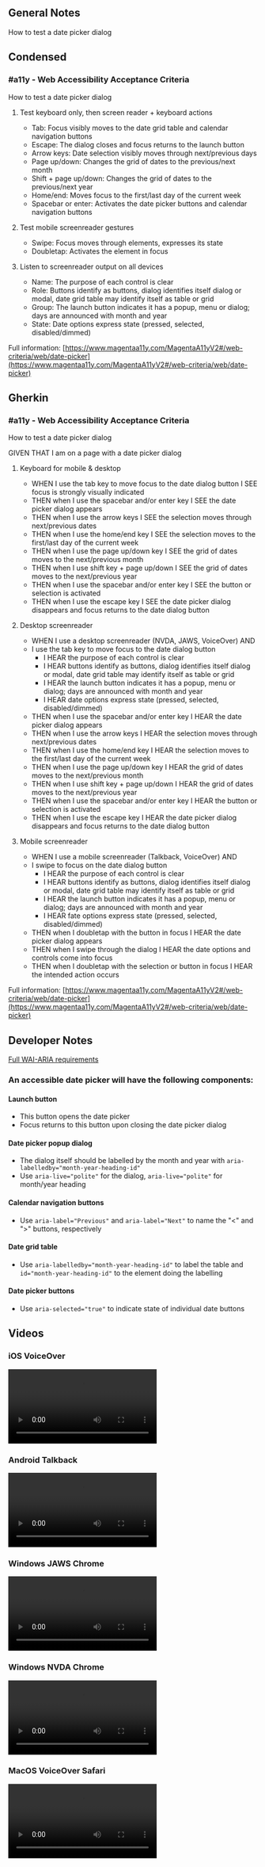 ## General Notes

How to test a date picker dialog

## Condensed

### #a11y - Web Accessibility Acceptance Criteria

How to test a date picker dialog

1. Test keyboard only, then screen reader + keyboard actions

   - Tab: Focus visibly moves to the date grid table and calendar navigation buttons
   - Escape: The dialog closes and focus returns to the launch button
   - Arrow keys: Date selection visibly moves through next/previous days
   - Page up/down: Changes the grid of dates to the previous/next month
   - Shift + page up/down: Changes the grid of dates to the previous/next year
   - Home/end: Moves focus to the first/last day of the current week
   - Spacebar or enter: Activates the date picker buttons and calendar navigation buttons

2. Test mobile screenreader gestures

   - Swipe: Focus moves through elements, expresses its state
   - Doubletap: Activates the element in focus

3. Listen to screenreader output on all devices

   - Name: The purpose of each control is clear
   - Role: Buttons identify as buttons, dialog identifies itself dialog or modal, date grid table may identify itself as table or grid
   - Group: The launch button indicates it has a popup, menu or dialog; days are announced with month and year
   - State: Date options express state (pressed, selected, disabled/dimmed)

Full information: [https://www.magentaa11y.com/MagentaA11yV2#/web-criteria/web/date-picker](https://www.magentaa11y.com/MagentaA11yV2#/web-criteria/web/date-picker)

## Gherkin

### #a11y - Web Accessibility Acceptance Criteria

How to test a date picker dialog

GIVEN THAT I am on a page with a date picker dialog

1. Keyboard for mobile & desktop

   - WHEN I use the tab key to move focus to the date dialog button I SEE focus is strongly visually indicated
   - THEN when I use the spacebar and/or enter key I SEE the date picker dialog appears
   - THEN when I use the arrow keys I SEE the selection moves through next/previous dates
   - THEN when I use the home/end key I SEE the selection moves to the first/last day of the current week
   - THEN when I use the page up/down key I SEE the grid of dates moves to the next/previous month
   - THEN when I use shift key + page up/down I SEE the grid of dates moves to the next/previous year
   - THEN when I use the spacebar and/or enter key I SEE the button or selection is activated
   - THEN when I use the escape key I SEE the date picker dialog disappears and focus returns to the date dialog button

2. Desktop screenreader

   - WHEN I use a desktop screenreader (NVDA, JAWS, VoiceOver) AND 
   - I use the tab key to move focus to the date dialog button
      - I HEAR the purpose of each control is clear
      - I HEAR buttons identify as buttons, dialog identifies itself dialog or modal, date grid table may identify itself as table or grid
      - I HEAR the launch button indicates it has a popup, menu or dialog; days are announced with month and year
      - I HEAR date options express state (pressed, selected, disabled/dimmed)
   - THEN when I use the spacebar and/or enter key I HEAR the date picker dialog appears
   - THEN when I use the arrow keys I HEAR the selection moves through next/previous dates
   - THEN when I use the home/end key I HEAR the selection moves to the first/last day of the current week
   - THEN when I use the page up/down key I HEAR the grid of dates moves to the next/previous month
   - THEN when I use shift key + page up/down I HEAR the grid of dates moves to the next/previous year
   - THEN when I use the spacebar and/or enter key I HEAR the button or selection is activated
   - THEN when I use the escape key I HEAR the date picker dialog disappears and focus returns to the date dialog button

3. Mobile screenreader

   - WHEN I use a mobile screenreader (Talkback, VoiceOver) AND
   - I swipe to focus on the date dialog button
      - I HEAR the purpose of each control is clear
      - I HEAR buttons identify as buttons, dialog identifies itself dialog or modal, date grid table may identify itself as table or grid
      - I HEAR the launch button indicates it has a popup, menu or dialog; days are announced with month and year
      - I HEAR fate options express state (pressed, selected, disabled/dimmed)
   - THEN when I doubletap with the button in focus I HEAR the date picker dialog appears
   - THEN when I swipe through the dialog I HEAR the date options and controls come into focus
   - THEN when I doubletap with the selection or button in focus I HEAR the intended action occurs

Full information: [https://www.magentaa11y.com/MagentaA11yV2#/web-criteria/web/date-picker](https://www.magentaa11y.com/MagentaA11yV2#/web-criteria/web/date-picker)

## Developer Notes

[Full WAI-ARIA requirements](https://www.w3.org/TR/wai-aria-practices/examples/dialog-modal/datepicker-dialog.html)

### An accessible date picker will have the following components:

#### Launch button

   - This button opens the date picker
   - Focus returns to this button upon closing the date picker dialog

#### Date picker popup dialog

   - The dialog itself should be labelled by the month and year with `aria-labelledby="month-year-heading-id"`
   - Use `aria-live="polite"` for the dialog, `aria-live="polite"` for month/year heading

#### Calendar navigation buttons

   - Use `aria-label="Previous"` and `aria-label="Next"` to name the "<" and ">" buttons, respectively

#### Date grid table

   - Use `aria-labelledby="month-year-heading-id"` to label the table and `id="month-year-heading-id"` to the element doing the labelling 

#### Date picker buttons

   - Use `aria-selected="true"` to indicate state of individual date buttons

## Videos

### iOS VoiceOver

<video controls>
  <source src="media/video/web/date-picker/date-picker_IosVoiceOver.mp4" type="video/mp4">
  Your browser does not support the video tag.
</video>

### Android Talkback

<video controls>
  <source src="media/video/web/date-picker/date-picker_AndroidTalkback.mp4" type="video/mp4">
  Your browser does not support the video tag.
</video>

### Windows JAWS Chrome

<video controls>
  <source src="media/video/web/date-picker/date-picker_WindowsJawsChrome.mp4" type="video/mp4">
  Your browser does not support the video tag.
</video>

### Windows NVDA Chrome

<video controls>
  <source src="media/video/web/date-picker/date-picker_WindowsNvdaChrome.mp4" type="video/mp4">
  Your browser does not support the video tag.
</video>

### MacOS VoiceOver Safari

<video controls>
  <source src="media/video/web/date-picker/date-picker_MacOsVoiceOverSafari.mp4" type="video/mp4">
  Your browser does not support the video tag.
</video>

